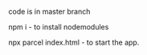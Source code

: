 code is in master branch


npm i - to install nodemodules


npx parcel index.html - to start the app.



